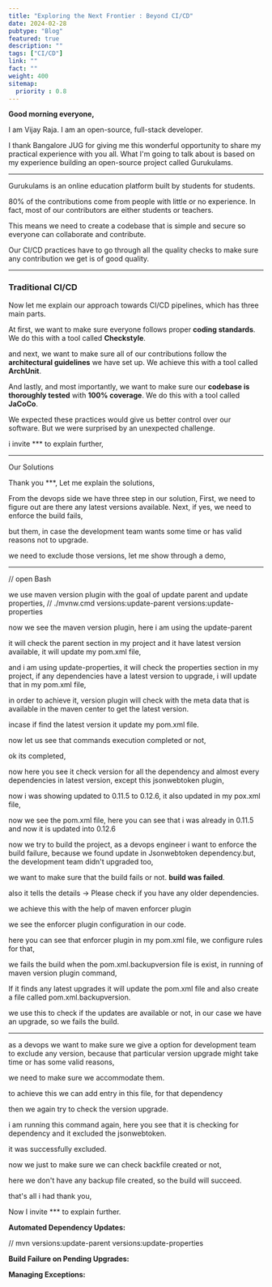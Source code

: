 ```yaml
---
title: "Exploring the Next Frontier : Beyond CI/CD"
date: 2024-02-28
pubtype: "Blog"
featured: true
description: ""
tags: ["CI/CD"]
link: ""
fact: ""
weight: 400
sitemap:
  priority : 0.8
---
```


**Good morning everyone,**

I am Vijay Raja. I am an open-source, full-stack developer.

I thank Bangalore JUG for giving me this wonderful opportunity to share my practical experience with you all. What I'm going to talk about is based on my experience building an open-source project called Gurukulams.

-----------------------------------------------

Gurukulams is an online education platform    built by students for students.

80% of the contributions come from people    with little or no experience. 
In fact, most of our contributors   are either students or teachers.

This means we need to create a codebase     that is simple and secure    so everyone can collaborate and contribute.

Our CI/CD practices have to go through    all the quality checks to make sure    any contribution we get is of good quality.

--------------------------------------------------

### Traditional CI/CD

Now let me explain our approach towards CI/CD pipelines, which has three main parts.

At first, we want to make sure everyone follows proper **coding standards**. We do this with a tool called **Checkstyle**.

and next, we want to make sure all of our contributions follow the **architectural guidelines** we have set up. We achieve this with a tool called **ArchUnit**.

And lastly, and most importantly, we want to make sure our **codebase is thoroughly tested** with **100% coverage**. We do this with a tool called **JaCoCo**.

We expected these practices would give us better control over our software. But we were surprised by an unexpected challenge.

i invite *** to explain further,

----------------------------------------------

Our Solutions

Thank you ***, Let me explain the solutions,

From the devops side we have three step in our solution,
First, we need to figure out are there any latest versions available.
Next, if yes, we need to enforce the build fails,

but them, in case the development team wants some time or has valid reasons not to upgrade.

we need to exclude those versions, let me show through a demo,

----------------------------------------------

// open Bash

we use maven version plugin with the goal of update parent and update properties,
// ./mvnw.cmd versions:update-parent versions:update-properties

now we see the maven version plugin, here i am using the update-parent

it will check the parent section in my project and it have latest version available, it will update my pom.xml file,

and i am using update-properties, it will check the properties section in my project, if any dependencies have a latest version to upgrade, i will update that in my pom.xml file,

in order to achieve it, version plugin will check with the meta data that is available in the maven center to get the latest version.

incase if find the latest version it update my pom.xml file.

now let us see that commands execution completed or not, 

ok its completed, 

now here you see it check version for all the dependency and almost every dependencies in latest version, 
except this jsonwebtoken plugin, 

now i was showing updated to 0.11.5 to 0.12.6, it also updated in my pox.xml file,

now we see the pom.xml file, here you can see that i was already in 0.11.5 and now it is updated into 0.12.6

now we try to build the project, as a devops engineer i want to enforce the build failure,
because we found update in Jsonwebtoken dependency.but, the development team didn't upgraded too,

we want to make sure that the build fails or not. **build was failed**.

also it tells the details -> Please check if you have any older dependencies.

we achieve this with the help of maven enforcer plugin

we see the enforcer plugin configuration in our code.

here you can see that enforcer plugin in my pom.xml file, we configure rules for that, 

we fails the build when the pom.xml.backupversion file is exist, in running of maven version plugin command,

If it finds any latest upgrades it will update the pom.xml file and also create a file called pom.xml.backupversion.

we use this to check if the updates are available or not, in our case we have an upgrade, so we fails the build. 

------------------------------------------

as a devops we want to make sure we give a option for development team to exclude any version, because that particular version upgrade might take time or has some valid reasons,

we need to make sure we accommodate them.

to achieve this we can add entry in this file, for that dependency

then we again try to check the version upgrade.

i am running this command again, here you see that it is checking for dependency and it excluded the jsonwebtoken.

it was successfully excluded.

now we just to make sure we can check backfile created or not, 

here we don't have any backup file created, so the build will succeed.

that's all i had thank you,

Now I invite *** to explain further.

**Automated Dependency Updates:**

// mvn versions:update-parent versions:update-properties

**Build Failure on Pending Upgrades:** 

**Managing Exceptions:**


